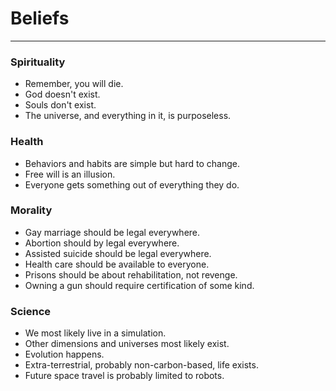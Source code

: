 # Beliefs
------

### Spirituality

- Remember, you will die.
- God doesn't exist.
- Souls don't exist.
- The universe, and everything in it, is purposeless.

### Health

- Behaviors and habits are simple but hard to change.
- Free will is an illusion.
- Everyone gets something out of everything they do.

### Morality

- Gay marriage should be legal everywhere.
- Abortion should by legal everywhere.
- Assisted suicide should be legal everywhere.
- Health care should be available to everyone.
- Prisons should be about rehabilitation, not revenge.
- Owning a gun should require certification of some kind.

### Science

- We most likely live in a simulation.
- Other dimensions and universes most likely exist.
- Evolution happens.
- Extra-terrestrial, probably non-carbon-based, life exists.
- Future space travel is probably limited to robots.
